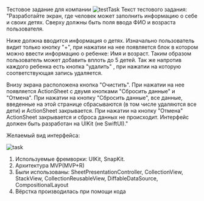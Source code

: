 Тестовое задание для компании
![testTask](https://user-images.githubusercontent.com/104148937/202721420-e98a614a-aab7-49a0-a48e-716663b39e73.png)
Текст тестового задания: 
"Разработайте экран, где человек может заполнить информацию о себе и своих детях. Сверху должны быть поля ввода ФИО и возраста пользователя.
 
Ниже должна вводится информация о детях. Изначально пользователь видит только кнопку "+", при нажатии на нее появляется блок в котором можно ввести информацию о ребенке: Имя и возраст. Таким образом пользователь может добавить вплоть до 5 детей. Так же напротив каждого ребенка есть кнопка "удалить" , при нажатии на которую соответствующая запись удаляется.
 
Внизу экрана расположена кнопка "Очистить". При нажатии на нее появляется ActionSheet с двумя кнопками "Сбросить данные" и "Отмена". При нажатии на кнопку "Сбросить данные", все данные, введенные на этой странице сбрасываются (в том числе удаляются все дети) и ActionSheet закрывается. При нажатии на кнопку "Отмена" ActionSheet закрывается и сброса данных не происходит.
Интерфейс должен быть разработан на UIKit (не SwiftUI)." 

Желаемый вид интерфейса: 

![task](https://user-images.githubusercontent.com/104148937/202729452-292fb749-d4ef-4ce8-be54-06c25cbdc8d0.png)

1. Используемые фремворки: UIKit, SnapKit.
2. Архитектура MVP(MVP+R)
3. Были использованы: SheetPresentationController, CollectionView, StackView, CollectionReusableView, DiffableDataSource, CompositionalLayout
4. Вёрстка производилась при помощи кода
